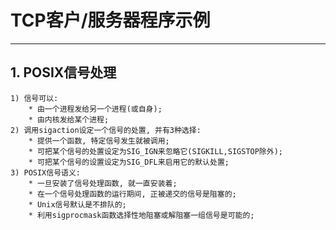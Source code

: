 # **TCP客户/服务器程序示例**
***

## **1. POSIX信号处理**
    1) 信号可以:
        * 由一个进程发给另一个进程(或自身);
        * 由内核发给某个进程;
    2) 调用sigaction设定一个信号的处置, 并有3种选择:
        * 提供一个函数, 特定信号发生就被调用;
        * 可把某个信号的处置设定为SIG_IGN来忽略它(SIGKILL,SIGSTOP除外);
        * 可把某个信号的设置设定为SIG_DFL来启用它的默认处置;
    3) POSIX信号语义:
        * 一旦安装了信号处理函数, 就一直安装着;
        * 在一个信号处理函数的运行期间, 正被递交的信号是阻塞的;
        * Unix信号默认是不排队的;
        * 利用sigprocmask函数选择性地阻塞或解阻塞一组信号是可能的;
